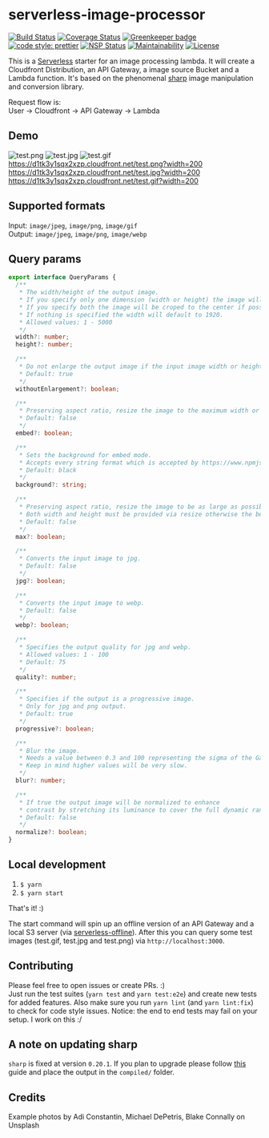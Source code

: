 # serverless-image-processor

[![Build Status](https://travis-ci.org/Mercateo/serverless-image-processor.svg?branch=master)](https://travis-ci.org/Mercateo/serverless-image-processor)
[![Coverage Status](https://coveralls.io/repos/github/Mercateo/serverless-image-processor/badge.svg?branch=master)](https://coveralls.io/github/Mercateo/serverless-image-processor?branch=master)
[![Greenkeeper badge](https://badges.greenkeeper.io/Mercateo/serverless-image-processor.svg)](https://greenkeeper.io/)
[![code style: prettier](https://img.shields.io/badge/code_style-prettier-ff69b4.svg?style=flat-square)](https://github.com/prettier/prettier)
[![NSP Status](https://nodesecurity.io/orgs/opensource/projects/c56c0c76-edb1-460a-95c0-4be30a573a57/badge)](https://nodesecurity.io/orgs/opensource/projects/c56c0c76-edb1-460a-95c0-4be30a573a57)
[![Maintainability](https://api.codeclimate.com/v1/badges/149b0866f7121aad91a9/maintainability)](https://codeclimate.com/github/Mercateo/serverless-image-processor/maintainability)
[![License](https://img.shields.io/badge/License-Apache%202.0-blue.svg)](https://github.com/Mercateo/serverless-image-processor/blob/master/LICENSE)

This is a [Serverless](https://serverless.com) starter for an image processing lambda. It will create a Cloudfront Distribution, an API Gateway, a image source Bucket and a Lambda function. It's based on the phenomenal [sharp](https://github.com/lovell/sharp) image manipulation and conversion library.

Request flow is:  
User -> Cloudfront -> API Gateway -> Lambda

## Demo
![test.png](https://d1tk3y1sqx2xzp.cloudfront.net/test.png?width=200) ![test.jpg](https://d1tk3y1sqx2xzp.cloudfront.net/test.jpg?width=200) ![test.gif](https://d1tk3y1sqx2xzp.cloudfront.net/test.gif?width=200)
https://d1tk3y1sqx2xzp.cloudfront.net/test.png?width=200 
https://d1tk3y1sqx2xzp.cloudfront.net/test.jpg?width=200 
https://d1tk3y1sqx2xzp.cloudfront.net/test.gif?width=200

## Supported formats
  
Input: ```image/jpeg```, ```image/png```, ```image/gif```  
Output: ```image/jpeg```, ```image/png```, ```image/webp```


## Query params
```typescript
export interface QueryParams {
  /**
   * The width/height of the output image.
   * If you specify only one dimension (width or height) the image will be scaled respecting the ratio.
   * If you specify both the image will be croped to the center if possible.
   * If nothing is specified the width will default to 1920.
   * Allowed values: 1 - 5000
   */
  width?: number;
  height?: number;

  /**
   * Do not enlarge the output image if the input image width or height are already less than the required dimensions. 
   * Default: true
   */
  withoutEnlargement?: boolean;

  /**
   * Preserving aspect ratio, resize the image to the maximum width or height specified then embed on a background of the exact width and height specified.
   * Default: false
   */
  embed?: boolean;

  /**
   * Sets the background for embed mode.
   * Accepts every string format which is accepted by https://www.npmjs.com/package/color.
   * Default: black
   */
  background?: string;

  /**
   * Preserving aspect ratio, resize the image to be as large as possible while ensuring its dimensions are less than or equal to the width and height specified.
   * Both width and height must be provided via resize otherwise the behaviour will default to crop.
   * Default: false
   */
  max?: boolean;

  /**
   * Converts the input image to jpg.
   * Default: false
   */
  jpg?: boolean;

  /**
   * Converts the input image to webp.
   * Default: false
   */
  webp?: boolean;

  /**
   * Specifies the output quality for jpg and webp.
   * Allowed values: 1 - 100
   * Default: 75
   */
  quality?: number;

  /**
   * Specifies if the output is a progressive image.
   * Only for jpg and png output.
   * Default: true
   */
  progressive?: boolean;

  /**
   * Blur the image.
   * Needs a value between 0.3 and 100 representing the sigma of the Gaussian mask, where sigma = 1 + radius / 2.
   * Keep in mind higher values will be very slow.
   */
  blur?: number;

  /**
   * If true the output image will be normalized to enhance
   * contrast by stretching its luminance to cover the full dynamic range.
   * Default: false
   */
  normalize?: boolean;
}
```

## Local development

1. ```$ yarn```
2. ```$ yarn start```

That's it! :)

The start command will spin up an offline version of an API Gateway and a local S3 server (via [serverless-offline](https://github.com/dherault/serverless-offline)). After this you can query some test images (test.gif, test.jpg and test.png) via ```http://localhost:3000```.

## Contributing
Please feel free to open issues or create PRs. :)  
Just run the test suites (```yarn test``` and ```yarn test:e2e```) and create new tests for added features.
Also make sure you run ```yarn lint``` (and ```yarn lint:fix```) to check for code style issues.
Notice: the end to end tests may fail on your setup. I work on this :/

## A note on updating sharp
```sharp``` is fixed at version ```0.20.1```. If you plan to upgrade please follow [this](http://sharp.dimens.io/en/stable/install/#aws-lambda) guide and place the output in the ```compiled/``` folder.

## Credits
Example photos by Adi Constantin, Michael DePetris, Blake Connally on Unsplash

